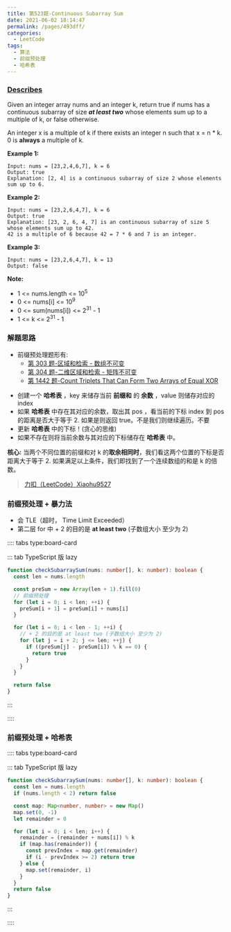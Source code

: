 ```yaml
---
title: 第523题-Continuous Subarray Sum
date: 2021-06-02 18:14:47
permalink: /pages/493dff/
categories:
  - LeetCode
tags:
  - 算法
  - 前缀预处理
  - 哈希表
---
```


### [Describes](https://leetcode-cn.com/problems/continuous-subarray-sum/)

Given an integer array <span class="span-shadow">nums</span> and an integer <span class="span-shadow">k</span>, return <span class="span-shadow">true</span> if <span class="span-shadow">nums</span> has a continuous subarray of size **_at least two_** whose elements sum up to a multiple of <span class="span-shadow">k</span>, or <span class="span-shadow">false</span> otherwise.

An integer <span class="span-shadow">x</span> is <span class="span-shadow">a</span> multiple of <span class="span-shadow">k</span> if there exists an integer <span class="span-shadow">n</span> such that <span class="span-shadow">x = n \* k</span>. 0 is **always** <span class="span-shadow">a</span> multiple of <span class="span-shadow">k</span>.

<!-- more -->

**Example 1:**

```
Input: nums = [23,2,4,6,7], k = 6
Output: true
Explanation: [2, 4] is a continuous subarray of size 2 whose elements sum up to 6.
```

**Example 2:**

```
Input: nums = [23,2,6,4,7], k = 6
Output: true
Explanation: [23, 2, 6, 4, 7] is an continuous subarray of size 5 whose elements sum up to 42.
42 is a multiple of 6 because 42 = 7 * 6 and 7 is an integer.
```

**Example 3:**

```
Input: nums = [23,2,6,4,7], k = 13
Output: false
```

**Note:**

- <span class="span-shadow">1 <= nums.length <= 10<sup>5</sup></span>
- <span class="span-shadow">0 <= nums[i] <= 10<sup>9</sup></span>
- <span class="span-shadow">0 <= sum(nums[i]) <= 2<sup>31</sup> - 1</span>
- <span class="span-shadow">1 <= k <= 2<sup>31</sup> - 1</span>

### 解题思路

- 前缀预处理题形有:
  - [第 303 题-区域和检索 - 数组不可变](https://xiaojun996.top/pages/29b7ca/)
  - [第 304 题-二维区域和检索 - 矩阵不可变](https://xiaojun996.top/pages/a6f86e/)
  - [第 1442 题-Count Triplets That Can Form Two Arrays of Equal XOR](https://xiaojun996.top/pages/261bb1/)

* 创建一个 **哈希表** ，<span class="span-shadow">key</span> 来储存当前 **前缀和** 的 **余数** ，<span class="span-shadow">value</span> 则储存对应的 index</span>
* 如果 **哈希表** 中存在其对应的余数，取出其 <span class="span-shadow">pos</span> ，看当前的下标 <span class="span-shadow">index</span> 到 <span class="span-shadow">pos</span> 的距离是否大于等于 <span class="span-shadow">2</span>. 如果是则返回 <span class="span-shadow">true</span>。不是我们则继续遍历。不要
* 更新 **哈希表** 中的下标！(贪心的思维)
* 如果不存在则将当前余数与其对应的下标储存在 **哈希表** 中。

**核心:** 当两个不同位置的前缀和对 <span class="span-shadow">k</span> 的**取余相同时**，我们看这两个位置的下标是否距离大于等于 <span class="span-shadow">2</span>. 如果满足以上条件，我们即找到了一个连续数组的和是 <span class="span-shadow">k</span> 的倍数。

> [力扣（LeetCode）Xiaohu9527](https://leetcode-cn.com/problems/continuous-subarray-sum/solution/zheng-ming-dong-tu-bang-ni-chi-tou-ben-t-nldg/)

### 前缀预处理 + 暴力法

- 会 <span class="span-shadow">TLE</span>（超时， <span class="span-shadow">Time Limit Exceeded</span>）
- 第二层 <span class="span-shadow">for</span> 中 <span class="span-shadow">+ 2</span> 的目的是 **at least two** (子数组大小 至少为 <span class="span-shadow">2</span>)

:::: tabs type:board-card

::: tab TypeScript 版 lazy

```TypeScript
function checkSubarraySum(nums: number[], k: number): boolean {
  const len = nums.length

  const preSum = new Array(len + 1).fill(0)
  // 前缀预处理
  for (let i = 0; i < len; ++i) {
    preSum[i + 1] = preSum[i] + nums[i]
  }

  for (let i = 0; i < len - 1; ++i) {
    // + 2 的目的是 at least two (子数组大小 至少为 2)
    for (let j = i + 2; j <= len; ++j) {
      if ((preSum[j] - preSum[i]) % k == 0) {
        return true
      }
    }
  }

  return false
}
```

:::

::::

### 前缀预处理 + 哈希表

:::: tabs type:board-card

::: tab TypeScript 版 lazy

```TypeScript
function checkSubarraySum(nums: number[], k: number): boolean {
  const len = nums.length
  if (nums.length < 2) return false

  const map: Map<number, number> = new Map()
  map.set(0, -1)
  let remainder = 0

  for (let i = 0; i < len; i++) {
    remainder = (remainder + nums[i]) % k
    if (map.has(remainder)) {
      const prevIndex = map.get(remainder)
      if (i - prevIndex >= 2) return true
    } else {
      map.set(remainder, i)
    }
  }
  return false
}
```

:::

::::
